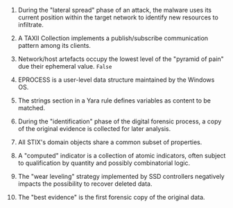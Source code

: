 1. During the "lateral spread" phase of an attack, the malware uses its current position within the target network to identify new resources to infiltrate.

2. A TAXII Collection implements a publish/subscribe communication pattern among its clients.

3. Network/host artefacts occupy the lowest level of the "pyramid of pain" due their ephemeral value. `False`

4. EPROCESS is a user-level data structure maintained by the Windows OS.

5. The strings section in a Yara rule defines variables as content to be matched.

6. During the "identification" phase of the digital forensic process, a copy of the original evidence is collected for later analysis.

7. All STIX's domain objects share a common subset of properties.

8. A "computed" indicator is a collection of atomic indicators, often subject to qualification by quantity and possibly combinatorial logic.

9. The "wear leveling" strategy implemented by SSD controllers negatively impacts the possibility to recover deleted data.

10. The "best evidence" is the first forensic copy of the original data.
